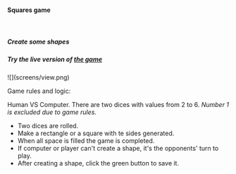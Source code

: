 <h4>Squares game</h4>
<br>
<h5>Create some shapes</h5>
<h5>Try the live version of <a href="https://tsaklidis.gr/shapes/">the game</a></h5>
![](screens/view.png)

<p>Game rules and logic:</p>
<p>
	Human VS Computer. There are two dices with values from 2 to 6. <i>Number 1 is excluded due to game rules.</i>

</p>
<ul>
	<li>Two dices are rolled.</li>
	<li>Make a rectangle or a square with te sides generated.</li>
	<li>When all space is filled the game is completed.</li>
	<li>If computer or player can't create a shape, it's the opponents' turn to play.</li>
	<li>After creating a shape, click the green button to save it.</li>
</ul>